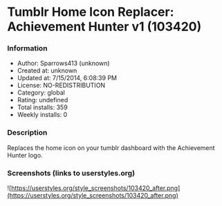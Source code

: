 # Tumblr Home Icon Replacer: Achievement Hunter v1 (103420)

### Information
- Author: Sparrows413 (unknown)
- Created at: unknown
- Updated at: 7/15/2014, 6:08:39 PM
- License: NO-REDISTRIBUTION
- Category: global
- Rating: undefined
- Total installs: 359
- Weekly installs: 0


### Description
Replaces the home icon on your tumblr dashboard with the Achievement Hunter logo.


### Screenshots (links to userstyles.org)
![https://userstyles.org/style_screenshots/103420_after.png](https://userstyles.org/style_screenshots/103420_after.png)


